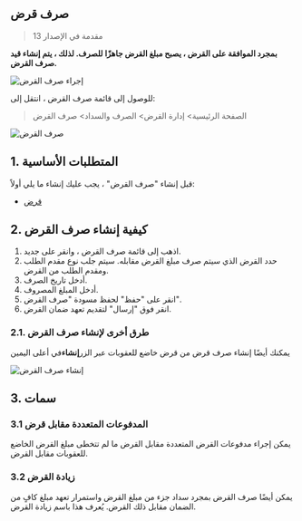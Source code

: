 ## صرف قرض

> مقدمة في الإصدار 13

**بمجرد الموافقة على القرض ، يصبح مبلغ القرض جاهزًا للصرف. لذلك ، يتم إنشاء قيد صرف القرض.**

![إجراء صرف القرض](https://docs.erpnext.com/files/loan-disbursement-flow.png)

للوصول إلى قائمة صرف القرض ، انتقل إلى:

> الصفحة الرئيسية> إدارة القرض> الصرف والسداد> صرف القرض

![صرف القرض](https://docs.erpnext.com/files/loan-disbursement.png)

## 1. المتطلبات الأساسية

قبل إنشاء "صرف القرض" ، يجب عليك إنشاء ما يلي أولاً:

* [قرض](https://docs.erpnext.com/docs/v13/user/manual/en/loan-management/loan)

## 2. كيفية إنشاء صرف القرض

1. اذهب إلى قائمة صرف القرض ، وانقر على جديد.
2. حدد القرض الذي سيتم صرف مبلغ القرض مقابله. سيتم جلب نوع مقدم الطلب ومقدم الطلب من القرض.
3. أدخل تاريخ الصرف.
4. أدخل المبلغ المصروف.
5. انقر على "حفظ" لحفظ مسودة "صرف القرض".
6. انقر فوق "إرسال" لتقديم تعهد ضمان القرض.

### 2.1. طرق أخرى لإنشاء صرف القرض

يمكنك أيضًا إنشاء صرف قرض من قرض خاضع للعقوبات عبر الزر**إنشاء**في أعلى اليمين

![إنشاء صرف القرض](https://docs.erpnext.com/files/create-loan-disbursement.png)

## 3. سمات

### 3.1 المدفوعات المتعددة مقابل قرض

يمكن إجراء مدفوعات القرض المتعددة مقابل القرض ما لم تتخطى مبلغ القرض الخاضع للعقوبات مقابل القرض.

### 3.2 زيادة القرض

يمكن أيضًا صرف القرض بمجرد سداد جزء من مبلغ القرض واستمرار تعهد مبلغ كافٍ من الضمان مقابل ذلك القرض. يُعرف هذا باسم زيادة القرض.